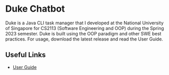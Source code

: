 # Duke Chatbot

Duke is a Java CLI task manager that I developed at the National University of Singapore for CS2113 (Software Engineering and OOP) during the Spring 2023 semester. Duke is built using the OOP paradigm and other SWE best practices. For usage, download the latest release and read the User Guide. 

## Useful Links

* [User Guide](docs/README.md)
